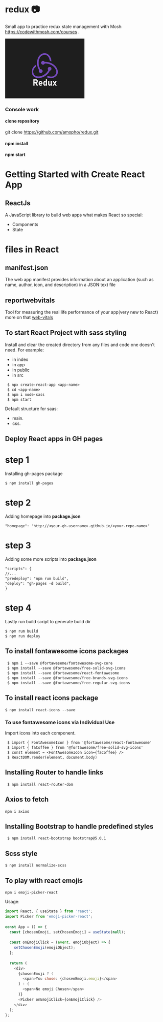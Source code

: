 # redux :camera:

Small app to practice redux state management with Mosh https://codewithmosh.com/courses .

![Preview](./public/images/redux.png)

### Console work

#### clone repository

git clone https://github.com/amopho/redux.git

#### npm install

#### npm start

# Getting Started with Create React App

## ReactJs

A JavaScript library to build web apps
what makes React so special:

- Components
- State

# files in React

## manifest.json

The web app manifest provides information about an application (such as name, author, icon, and description) in a JSON text file

## reportwebvitals

Tool for measuring the real life performance of your app(very new to React)
more on that [web-vitals](https://www.npmjs.com/package/web-vitals)

## To start React Project with sass styling

Install and clear the created directory from any files and code one doesn't need.
For example:
- in index
- in app
- in public
- in src

```
 $ npx create-react-app <app-name>
 $ cd <app-name>
 $ npm i node-sass
 $ npm start
```
Default structure for saas:

- main.
- css.

## Deploy React apps in GH pages

# step 1

Installing gh-pages package

```
$ npm install gh-pages
```

# step 2

Adding homepage into **package.json**

```
"homepage": "http://<your-gh-username>.github.io/<your-repo-name>"

```

# step 3

Adding some more scripts into **package.json**

```
"scripts": {
//...
"predeploy": "npm run build",
"deploy": "gh-pages -d build",
}
```

# step 4

Lastly run build script to generate build dir

```
$ npm rum build
$ npm run deploy
```

## To install fontawesome icons packages

```
 $ npm i --save @fortawesome/fontawesome-svg-core
 $ npm install --save @fortawesome/free-solid-svg-icons
 $ npm install --save @fortawesome/react-fontawesome
 $ npm install --save @fortawesome/free-brands-svg-icons
 $ npm install --save @fortawesome/free-regular-svg-icons
```

## To install react icons package

```
$ npm install react-icons --save
```

### To use fontawesome icons via Individual Use

Import icons into each component.

```
 $ import { FontAwesomeIcon } from '@fortawesome/react-fontawesome'
 $ import { faCoffee } from '@fortawesome/free-solid-svg-icons'
 $ const element = <FontAwesomeIcon icon={faCoffee} />
 $ ReactDOM.render(element, document.body)
```

## Installing Router to handle links

```
 $ npm install react-router-dom
```

## Axios to fetch

```
npm i axios
```

## Installing Bootstrap to handle predefined styles

```
 $ npm install react-bootstrap bootstrap@5.0.1
```

## Scss style

```
$ npm install normalize-scss
```

## To play with react emojis

```
npm i emoji-picker-react
```

Usage:

```js
import React, { useState } from 'react';
import Picker from 'emoji-picker-react';

const App = () => {
  const [chosenEmoji, setChosenEmoji] = useState(null);

  const onEmojiClick = (event, emojiObject) => {
    setChosenEmoji(emojiObject);
  };

  return (
    <div>
      {chosenEmoji ? (
        <span>You chose: {chosenEmoji.emoji}</span>
      ) : (
        <span>No emoji Chosen</span>
      )}
      <Picker onEmojiClick={onEmojiClick} />
    </div>
  );
};
```
